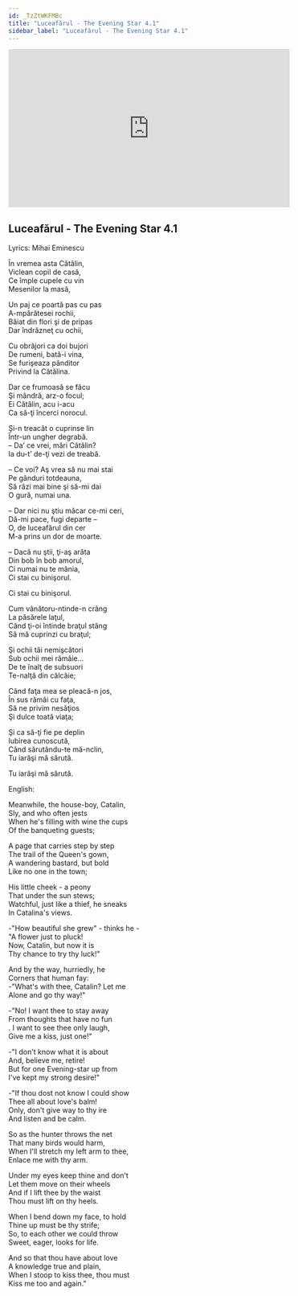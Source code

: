 ```yaml
---
id: _TzZtWKFMBc
title: "Luceafărul - The Evening Star 4.1"
sidebar_label: "Luceafărul - The Evening Star 4.1"
---
```


<div class="video-float-container">
  <iframe
    width="560"
    height="315"
    src="https://www.youtube.com/embed/_TzZtWKFMBc"
    title="YouTube video player"
    frameborder="0"
    allow="accelerometer; autoplay; clipboard-write; encrypted-media; gyroscope; picture-in-picture; web-share"
    referrerpolicy="strict-origin-when-cross-origin"
    allowfullscreen
  ></iframe>
</div>

## Luceafărul - The Evening Star 4.1

Lyrics: Mihai Eminescu

În vremea asta Cătălin,  
Viclean copil de casă,  
Ce împle cupele cu vin  
Mesenilor la masă,  
   
Un paj ce poartă pas cu pas  
A-mpărătesei rochii,  
Băiat din flori şi de pripas  
Dar îndrăzneţ cu ochii,  
   
Cu obrăjori ca doi bujori  
De rumeni, bată-i vina,  
Se furişeaza pânditor  
Privind la Cătălina.  
   
Dar ce frumoasă se făcu  
Şi mândră, arz-o focul;  
Ei Cătălin, acu i-acu  
Ca să-ţi încerci norocul.  
   
Şi-n treacăt o cuprinse lin  
Într-un ungher degrabă.  
– Da’ ce vrei, mări Cătălin?  
Ia du-t’ de-ţi vezi de treabă.  
   
– Ce voi? Aş vrea să nu mai stai  
Pe gânduri totdeauna,  
Să râzi mai bine şi să-mi dai  
O gură, numai una.  
   
– Dar nici nu ştiu măcar ce-mi ceri,  
Dă-mi pace, fugi departe –  
O, de luceafărul din cer  
M-a prins un dor de moarte.  
   
– Dacă nu ştii, ţi-aş arăta  
Din bob în bob amorul,  
Ci numai nu te mânia,  
Ci stai cu binişorul.

Ci stai cu binişorul.  
   
Cum vânătoru-ntinde-n crâng  
La păsărele laţul,  
Când ţi-oi întinde braţul stâng  
Să mă cuprinzi cu braţul;  
   
Şi ochii tăi nemişcători  
Sub ochii mei rămâie...  
De te înalţ de subsuori  
Te-nalţă din călcâie;  
   
Când faţa mea se pleacă-n jos,  
În sus rămâi cu faţa,  
Să ne privim nesăţios  
Şi dulce toată viaţa;  
   
Şi ca să-ţi fie pe deplin  
Iubirea cunoscută,  
Când sărutându-te mă-nclin,  
Tu iarăşi mă sărută.

Tu iarăşi mă sărută.

English:

Meanwhile, the house-boy, Catalin,  
Sly, and who often jests  
When he's filling with wine the cups  
Of the banqueting guests;  
   
A page that carries step by step  
The trail of the Queen's gown,  
A wandering bastard, but bold  
Like no one in the town;  
   
His little cheek - a peony  
That under the sun stews;  
Watchful, just like a thief, he sneaks  
In Catalina's views.  
   
-"How beautiful she grew" - thinks he -  
"A flower just to pluck!  
Now, Catalin, but now it is  
Thy chance to try thy luck!"  
   
And by the way, hurriedly, he  
Corners that human fay:  
-"What's with thee, Catalin? Let me  
Alone and go thy way!"  
   
-"No! I want thee to stay away  
From thoughts that have no fun  
. I want to see thee only laugh,  
Give me a kiss, just one!"  
   
-"I don't know what it is about  
And, believe me, retire!  
But for one Evening-star up from  
I've kept my strong desire!"  
   
-"If thou dost not know I could show  
Thee all about love's balm!  
Only, don't give way to thy ire  
And listen and be calm.  
   
So as the hunter throws the net  
That many birds would harm,  
When I'll stretch my left arm to thee,  
Enlace me with thy arm.  
   
Under my eyes keep thine and don't  
Let them move on their wheels  
And if I lift thee by the waist  
Thou must lift on thy heels.  
   
When I bend down my face, to hold  
Thine up must be thy strife;  
So, to each other we could throw  
Sweet, eager, looks for life.  
   
And so that thou have about love  
A knowledge true and plain,  
When I stoop to kiss thee, thou must  
Kiss me too and again."
